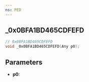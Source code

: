 ```yaml
---
ns: PED
---
```

## _0x0BFA1BD465CDFEFD

```c
// 0x0BFA1BD465CDFEFD
void _0x0BFA1BD465CDFEFD(Any p0);
```

## Parameters
* **p0**:
